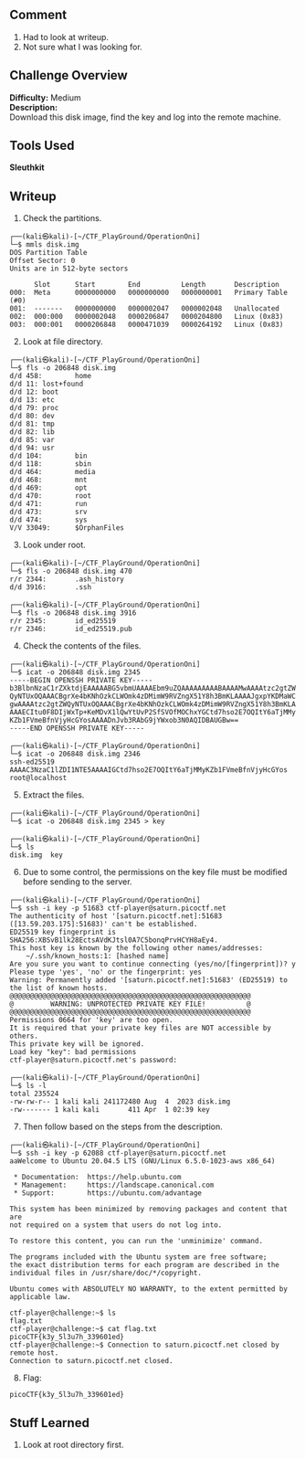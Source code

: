 ## Comment  
1. Had to look at writeup.  
2. Not sure what I was looking for.  

## Challenge Overview  
**Difficulty:** Medium  
**Description:**  
Download this disk image, find the key and log into the remote machine.  

## Tools Used  
**Sleuthkit**  

## Writeup  
1. Check the partitions.
```
┌──(kali㉿kali)-[~/CTF_PlayGround/OperationOni]
└─$ mmls disk.img
DOS Partition Table
Offset Sector: 0
Units are in 512-byte sectors

      Slot      Start        End          Length       Description
000:  Meta      0000000000   0000000000   0000000001   Primary Table (#0)
001:  -------   0000000000   0000002047   0000002048   Unallocated
002:  000:000   0000002048   0000206847   0000204800   Linux (0x83)
003:  000:001   0000206848   0000471039   0000264192   Linux (0x83)
```
2. Look at file directory.
```                                                                                                                                                                                                                                   
┌──(kali㉿kali)-[~/CTF_PlayGround/OperationOni]
└─$ fls -o 206848 disk.img              
d/d 458:        home
d/d 11: lost+found
d/d 12: boot
d/d 13: etc
d/d 79: proc
d/d 80: dev
d/d 81: tmp
d/d 82: lib
d/d 85: var
d/d 94: usr
d/d 104:        bin
d/d 118:        sbin
d/d 464:        media
d/d 468:        mnt
d/d 469:        opt
d/d 470:        root
d/d 471:        run
d/d 473:        srv
d/d 474:        sys
V/V 33049:      $OrphanFiles
```
3. Look under root.
```
┌──(kali㉿kali)-[~/CTF_PlayGround/OperationOni]
└─$ fls -o 206848 disk.img 470 
r/r 2344:       .ash_history
d/d 3916:       .ssh

┌──(kali㉿kali)-[~/CTF_PlayGround/OperationOni]
└─$ fls -o 206848 disk.img 3916 
r/r 2345:       id_ed25519
r/r 2346:       id_ed25519.pub
```
4. Check the contents of the files.
```
┌──(kali㉿kali)-[~/CTF_PlayGround/OperationOni]
└─$ icat -o 206848 disk.img 2345      
-----BEGIN OPENSSH PRIVATE KEY-----
b3BlbnNzaC1rZXktdjEAAAAABG5vbmUAAAAEbm9uZQAAAAAAAAABAAAAMwAAAAtzc2gtZW
QyNTUxOQAAACBgrXe4bKNhOzkCLWOmk4zDMimW9RVZngX51Y8h3BmKLAAAAJgxpYKDMaWC
gwAAAAtzc2gtZWQyNTUxOQAAACBgrXe4bKNhOzkCLWOmk4zDMimW9RVZngX51Y8h3BmKLA
AAAECItu0F8DIjWxTp+KeMDvX1lQwYtUvP2SfSVOfMOChxYGCtd7hso2E7OQItY6aTjMMy
KZb1FVmeBfnVjyHcGYosAAAADnJvb3RAbG9jYWxob3N0AQIDBAUGBw==
-----END OPENSSH PRIVATE KEY-----
                                                                                                                                                                                                                                            
┌──(kali㉿kali)-[~/CTF_PlayGround/OperationOni]
└─$ icat -o 206848 disk.img 2346
ssh-ed25519 AAAAC3NzaC1lZDI1NTE5AAAAIGCtd7hso2E7OQItY6aTjMMyKZb1FVmeBfnVjyHcGYos root@localhost
```
5. Extract the files.
```
┌──(kali㉿kali)-[~/CTF_PlayGround/OperationOni]
└─$ icat -o 206848 disk.img 2345 > key               
                                                                                                                                                                                                                                            
┌──(kali㉿kali)-[~/CTF_PlayGround/OperationOni]
└─$ ls   
disk.img  key
```
6. Due to some control, the permissions on the key file must be modified before sending to the server.
```                                                                                                                                                                                                                                        
┌──(kali㉿kali)-[~/CTF_PlayGround/OperationOni]
└─$ ssh -i key -p 51683 ctf-player@saturn.picoctf.net 
The authenticity of host '[saturn.picoctf.net]:51683 ([13.59.203.175]:51683)' can't be established.
ED25519 key fingerprint is SHA256:XBSvB1lk28EctsAVdKJtsl0A7C5bonqPrvHCYH8aEy4.
This host key is known by the following other names/addresses:
    ~/.ssh/known_hosts:1: [hashed name]
Are you sure you want to continue connecting (yes/no/[fingerprint])? y
Please type 'yes', 'no' or the fingerprint: yes
Warning: Permanently added '[saturn.picoctf.net]:51683' (ED25519) to the list of known hosts.
@@@@@@@@@@@@@@@@@@@@@@@@@@@@@@@@@@@@@@@@@@@@@@@@@@@@@@@@@@@
@         WARNING: UNPROTECTED PRIVATE KEY FILE!          @
@@@@@@@@@@@@@@@@@@@@@@@@@@@@@@@@@@@@@@@@@@@@@@@@@@@@@@@@@@@
Permissions 0664 for 'key' are too open.
It is required that your private key files are NOT accessible by others.
This private key will be ignored.
Load key "key": bad permissions
ctf-player@saturn.picoctf.net's password: 

┌──(kali㉿kali)-[~/CTF_PlayGround/OperationOni]
└─$ ls -l
total 235524
-rw-rw-r-- 1 kali kali 241172480 Aug  4  2023 disk.img
-rw------- 1 kali kali       411 Apr  1 02:39 key
```
7. Then follow based on the steps from the description.
```
┌──(kali㉿kali)-[~/CTF_PlayGround/OperationOni]
└─$ ssh -i key -p 62088 ctf-player@saturn.picoctf.net 
aaWelcome to Ubuntu 20.04.5 LTS (GNU/Linux 6.5.0-1023-aws x86_64)

 * Documentation:  https://help.ubuntu.com
 * Management:     https://landscape.canonical.com
 * Support:        https://ubuntu.com/advantage

This system has been minimized by removing packages and content that are
not required on a system that users do not log into.

To restore this content, you can run the 'unminimize' command.

The programs included with the Ubuntu system are free software;
the exact distribution terms for each program are described in the
individual files in /usr/share/doc/*/copyright.

Ubuntu comes with ABSOLUTELY NO WARRANTY, to the extent permitted by
applicable law.

ctf-player@challenge:~$ ls
flag.txt
ctf-player@challenge:~$ cat flag.txt 
picoCTF{k3y_5l3u7h_339601ed}
ctf-player@challenge:~$ Connection to saturn.picoctf.net closed by remote host.
Connection to saturn.picoctf.net closed.
```
8. Flag:
```
picoCTF{k3y_5l3u7h_339601ed}
```

## Stuff Learned  
1. Look at root directory first.


